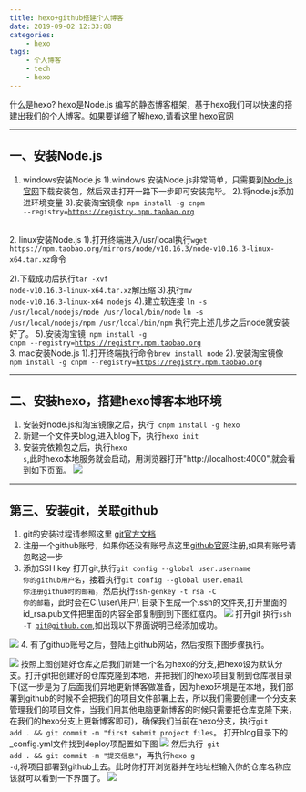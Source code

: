 ```yaml
---
title: hexo+github搭建个人博客
date: 2019-09-02 12:33:08
categories:
    - hexo
tags:
    - 个人博客
    - tech
    - hexo
---
```


什么是hexo?
hexo是Node.js 编写的静态博客框架，基于hexo我们可以快速的搭建出我们的个人博客。如果要详细了解hexo,请看这里 [hexo官网](http://www.hexo.io/docs)
<!--more-->
------
## 一、安装Node.js
1. windows安装Node.js 
1).windows 安装Node.js非常简单，只需要到[Node.js官网](https://nodejs.org/en/download/)下载安装包，然后双击打开一路下一步即可安装完毕。
2).将node.js添加进环境变量
3).安装淘宝镜像<code> npm install -g cnpm --registry=https://registry.npm.taobao.org</code>
<br>
2. linux安装Node.js
1).打开终端进入/usr/local执行<code>wget https://npm.taobao.org/mirrors/node/v10.16.3/node-v10.16.3-linux-x64.tar.xz</code>命令

2).下载成功后执行<code>tar -xvf node-v10.16.3-linux-x64.tar.xz</code>解压缩
3).执行<code>mv node-v10.16.3-linux-x64 nodejs</code>
4).建立软连接
   <code>ln -s /usr/local/nodejs/node /usr/local/bin/node</code>
   <code>ln -s /usr/local/nodejs/npm /usr/local/bin/npm</code>
执行完上述几步之后node就安装好了。
5).安装淘宝镜<code> npm install -g cnpm --registry=https://registry.npm.taobao.org</code>
<br>
3. mac安装Node.js
1).打开终端执行命令<code>brew install node</code>
2).安装淘宝镜像<code> npm install -g cnpm --registry=https://registry.npm.taobao.org</code>

---
## 二、安装hexo，搭建hexo博客本地环境
1. 安装好node.js和淘宝镜像之后，执行<code> cnpm install -g hexo </code>
2. 新建一个文件夹blog,进入blog下，执行<code>hexo init</code>
3. 安装完依赖包之后，执行<code>hexo s</code>,此时hexo本地服务就会启动，用浏览器打开"http://localhost:4000",就会看到如下页面。
![](./hexo.jpg)

---
## 第三、安装git，关联github
1. git的安装过程请参照这里 [git官方文档](https://git-scm.com/book/zh/v2/%E8%B5%B7%E6%AD%A5-%E5%AE%89%E8%A3%85-Git)
2. 注册一个github账号，如果你还没有账号点这里[github官网](https://github.com)注册,如果有账号请忽略这一步
3. 添加SSH key
打开git,执行<code>git config --global user.username 你的github用户名</code>，接着执行<code>git config --global user.email 你注册github时的邮箱</code>，然后执行<code>ssh-genkey -t rsa -C 你的邮箱</code>，此时会在C:\user\用户\ 目录下生成一个.ssh的文件夹,打开里面的id_rsa.pub文件把里面的内容全部复制到到下图红框内。
![](http://px6vw3ifw.bkt.clouddn.com/addkey.jpg)
打开git 执行<code>ssh -T git@github.com</code>,如出现以下界面说明已经添加成功。

![](http://px6vw3ifw.bkt.clouddn.com/gittest.jpg)
4. 有了github账号之后，登陆上github网站，然后按照下图步骤执行。

![](http://px6vw3ifw.bkt.clouddn.com/repo.jpg)
按照上图创建好仓库之后我们新建一个名为hexo的分支,把hexo设为默认分支。打开git把创建好的仓库克隆到本地，并把我们的hexo项目复制到仓库根目录下(这一步是为了后面我们异地更新博客做准备，因为hexo环境是在本地，我们部署到github的时候不会把我们的项目文件部署上去，所以我们需要创建一个分支来管理我们的项目文件，当我们用其他电脑更新博客的时候只需要把仓库克隆下来，在我们的hexo分支上更新博客即可)，确保我们当前在hexo分支，执行<code>git add . && git commit -m "first submit project files</code>。
打开blog目录下的_config.yml文件找到deploy项配置如下图
![](http://px6vw3ifw.bkt.clouddn.com/config.jpg)
然后执行<code> git add . && git commit -m "提交信息"</code>，再执行<code>hexo g -d</code>,将项目部署到github上去。此时你打开浏览器并在地址栏输入你的仓库名称应该就可以看到一下界面了。
![](http://px6vw3ifw.bkt.clouddn.com/hexo.jpg)
